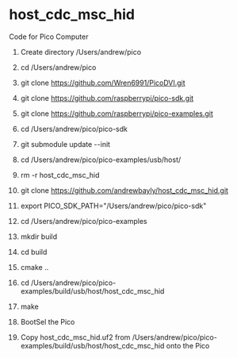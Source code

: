# host_cdc_msc_hid
Code for Pico Computer

1. Create directory /Users/andrew/pico

2. cd /Users/andrew/pico

3. git clone https://github.com/Wren6991/PicoDVI.git

4. git clone https://github.com/raspberrypi/pico-sdk.git

5. git clone https://github.com/raspberrypi/pico-examples.git

6. cd /Users/andrew/pico/pico-sdk

7. git submodule update --init

8. cd /Users/andrew/pico/pico-examples/usb/host/

9. rm -r host_cdc_msc_hid

10. git clone https://github.com/andrewbayly/host_cdc_msc_hid.git

11. export PICO_SDK_PATH="/Users/andrew/pico/pico-sdk"

12. cd /Users/andrew/pico/pico-examples

13. mkdir build

14. cd build

15. cmake ..

16. cd /Users/andrew/pico/pico-examples/build/usb/host/host_cdc_msc_hid

17. make

18. BootSel the Pico

19. Copy host_cdc_msc_hid.uf2 from /Users/andrew/pico/pico-examples/build/usb/host/host_cdc_msc_hid onto the Pico
